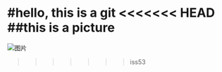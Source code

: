 #hello, this is a git
<<<<<<< HEAD
##this is a picture
=======
![图片](http://k.zol-img.com.cn/sjbbs/7342/a7341010_s.jpg)
>>>>>>> iss53
